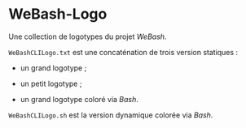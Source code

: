 # WeBash-Logo

Une collection de logotypes du projet *WeBash*.

`WeBashCLILogo.txt` est une concaténation de trois version statiques :

* un grand logotype ;

* un petit logotype ;

* un grand logotype coloré via *Bash*.

`WeBashCLILogo.sh` est la version dynamique colorée via *Bash*.
